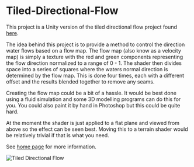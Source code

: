 # Tiled-Directional-Flow

This project is a Unity version of the tiled directional flow project found [here](http://www.rug.nl/society-business/centre-for-information-technology/research/hpcv/publications/watershader/).

The idea behind this project is to provide a method to control the direction water flows based on a flow map. The flow map (also know as a velocity map) is simply a texture with the red and green components representing the flow direction normalized to a range of 0 - 1. The shader then divides space into a series of squares where the waters normal direction is determined by the flow map. This is done four times, each with a different offset and the results blended together to remove any seams.

Creating the flow map could be a bit of a hassle. It would be best done using a fluid simulation and some 3D modelling programs can do this for you. You could also paint it by hand in Photoshop but this could be quite hard.

At the moment the shader is just applied to a flat plane and viewed from above so the effect can be seen best. Moving this to a terrain shader would be relatively trivial if that is what you need.

See [home page](https://www.digital-dust.com/single-post/2017/03/24/Tiled-directional-flow-in-unity) for more information.

![Tiled Directional Flow](https://static.wixstatic.com/media/1e04d5_aed597394e9741ba8f5e816f9f8fd3cd~mv2.jpg/v1/fill/w_550,h_509,al_c,q_80,usm_0.66_1.00_0.01/1e04d5_aed597394e9741ba8f5e816f9f8fd3cd~mv2.jpg)
